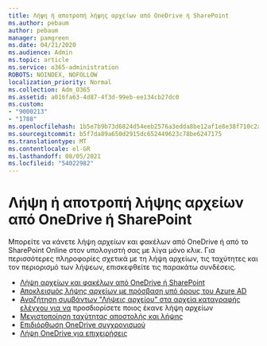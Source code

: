 ```yaml
---
title: Λήψη ή αποτροπή λήψης αρχείων από OneDrive ή SharePoint
ms.author: pebaum
author: pebaum
manager: pamgreen
ms.date: 04/21/2020
ms.audience: Admin
ms.topic: article
ms.service: o365-administration
ROBOTS: NOINDEX, NOFOLLOW
localization_priority: Normal
ms.collection: Adm_O365
ms.assetid: a016fa63-4d87-4f3d-99eb-ee134cb27dc0
ms.custom:
- "9000213"
- "1788"
ms.openlocfilehash: 1b5e7b9b73d6824d54eeb2576a3edda8be12af1e8e38f710c2ab4077482dff9b
ms.sourcegitcommit: b5f7da89a650d2915dc652449623c78be6247175
ms.translationtype: MT
ms.contentlocale: el-GR
ms.lasthandoff: 08/05/2021
ms.locfileid: "54022982"
---
```

# <a name="download-or-prevent-download-of-files-from-onedrive-or-sharepoint"></a>Λήψη ή αποτροπή λήψης αρχείων από OneDrive ή SharePoint

Μπορείτε να κάνετε λήψη αρχείων και φακέλων από OneDrive ή από το SharePoint Online στον υπολογιστή σας με λίγα μόνο κλικ. Για περισσότερες πληροφορίες σχετικά με τη λήψη αρχείων, τις ταχύτητες και τον περιορισμό των λήψεων, επισκεφθείτε τις παρακάτω συνδέσεις.

- [Λήψη αρχείων και φακέλων από OneDrive ή SharePoint](https://support.office.com/article/Download-files-and-folders-from-OneDrive-or-SharePoint-5c7397b7-19c7-4893-84fe-d02e8fa5df05)
- [Αποκλεισμός λήψης αρχείων με πρόσβαση υπό όρους του Azure AD](https://docs.microsoft.com/cloud-app-security/use-case-proxy-block-session-aad#create-a-block-download-policy-for-unmanaged-devices)
- [Αναζήτηση συμβάντων "Λήψεις αρχείου" στα αρχεία καταγραφής ελέγχου για να](https://docs.microsoft.com/microsoft-365/compliance/search-the-audit-log-in-security-and-compliance?view=o365-worldwide#file-and-page-activities) προσδιορίσετε ποιος έκανε λήψη αρχείων
- [Μεγιστοποίηση ταχύτητας αποστολής και λήψης](https://support.office.com/article/Maximize-upload-and-download-speed-8eeadfb8-501f-406d-997b-98ab6ff67f43)
- [Επιδιόρθωση OneDrive συγχρονισμού](https://support.office.com/article/Fix-OneDrive-sync-problems-83ab0d8a-8400-45b0-8dcf-dc8aa8a6bcf8)
- [Λήψη OneDrive για επιχειρήσεις](https://onedrive.live.com/about/download/)
